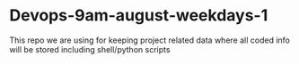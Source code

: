 # Devops-9am-august-weekdays-1
This repo we are using for keeping project related data where all coded info will be stored including shell/python scripts
